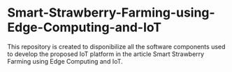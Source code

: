 # Smart-Strawberry-Farming-using-Edge-Computing-and-IoT

This repository is created to disponibilize all the software components used to develop the proposed IoT platform in the article Smart Strawberry Farming using Edge Computing and IoT. 
